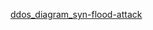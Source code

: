 [ddos_diagram_syn-flood-attack](https://www.verisign.com/en_US/security-services/ddos-protection/syn-flood/index.xhtml)